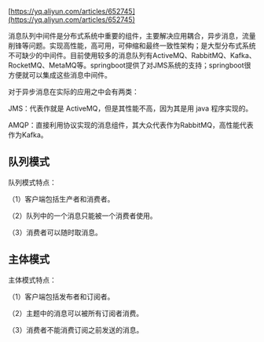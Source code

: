 [https://yq.aliyun.com/articles/652745](https://yq.aliyun.com/articles/652745)

消息队列中间件是分布式系统中重要的组件，主要解决应用耦合，异步消息，流量削锋等问题。实现高性能，高可用，可伸缩和最终一致性架构；是大型分布式系统不可缺少的中间件。目前使用较多的消息队列有ActiveMQ、RabbitMQ、Kafka、RocketMQ、MetaMQ等。springboot提供了对JMS系统的支持；springboot很方便就可以集成这些消息中间件。

对于异步消息在实际的应用之中会有两类：

JMS：代表作就是 ActiveMQ，但是其性能不高，因为其是用 java 程序实现的。

AMQP：直接利用协议实现的消息组件，其大众代表作为RabbitMQ，高性能代表作为Kafka。

## 队列模式

队列模式特点：

（1）客户端包括生产者和消费者。

（2）队列中的一个消息只能被一个消费者使用。

（3）消费者可以随时取消息。

## 主体模式

主体模式特点：

（1）客户端包括发布者和订阅者。

（2）主题中的消息可以被所有订阅者消费。

（3）消费者不能消费订阅之前发送的消息。



